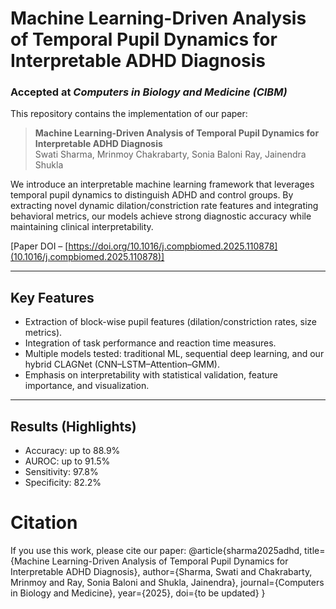 # Machine Learning-Driven Analysis of Temporal Pupil Dynamics for Interpretable ADHD Diagnosis  

### Accepted at *Computers in Biology and Medicine (CIBM)*  

This repository contains the implementation of our paper:  

> **Machine Learning-Driven Analysis of Temporal Pupil Dynamics for Interpretable ADHD Diagnosis**  
> Swati Sharma, Mrinmoy Chakrabarty, Sonia Baloni Ray, Jainendra Shukla  

We introduce an interpretable machine learning framework that leverages temporal pupil dynamics to distinguish ADHD and control groups. By extracting novel dynamic dilation/constriction rate features and integrating behavioral metrics, our models achieve strong diagnostic accuracy while maintaining clinical interpretability.  

[Paper DOI – [https://doi.org/10.1016/j.compbiomed.2025.110878](10.1016/j.compbiomed.2025.110878)]  

---

## Key Features
- Extraction of block-wise pupil features (dilation/constriction rates, size metrics).  
- Integration of task performance and reaction time measures.  
- Multiple models tested: traditional ML, sequential deep learning, and our hybrid CLAGNet (CNN–LSTM–Attention–GMM).  
- Emphasis on interpretability with statistical validation, feature importance, and visualization.  

---

## Results (Highlights)
- Accuracy: up to 88.9%  
- AUROC: up to 91.5%  
- Sensitivity: 97.8%  
- Specificity: 82.2%  

# Citation
If you use this work, please cite our paper:
@article{sharma2025adhd,
  title={Machine Learning-Driven Analysis of Temporal Pupil Dynamics for Interpretable ADHD Diagnosis},
  author={Sharma, Swati and Chakrabarty, Mrinmoy and Ray, Sonia Baloni and Shukla, Jainendra},
  journal={Computers in Biology and Medicine},
  year={2025},
  doi={to be updated}
}
